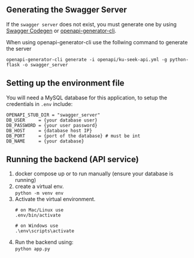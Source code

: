 ## Generating the Swagger Server
If the `swagger server` does not exist, you must generate one by using [Swagger Codegen](https://editor.swagger.io/) or [openapi-generator-cli](https://www.npmjs.com/package/@openapitools/openapi-generator-cli).

When using openapi-generator-cli use the follwing command to generate the server
```
openapi-generator-cli generate -i openapi/ku-seek-api.yml -g python-flask -o swagger_server
```

## Setting up the environment file
You will need a MySQL database for this application, to setup the credentials in `.env` include:
```
OPENAPI_STUB_DIR = "swagger_server"
DB_USER     = {your database user}
DB_PASSWORD = {your user password}
DB_HOST     = {database host IP}
DB_PORT     = {port of the database} # must be int
DB_NAME     = {your database}
```

## Running the backend (API service)
1. docker compose up
or to run manually (ensure your database is running)
1. create a virtual env. <br>```python -m venv env```
2. Activate the virtual environment.<br>
    ```
    # on Mac/Linux use
    .env/bin/activate
    
    # on Windows use
    .\env\scripts\activate
    ```
3. Run the backend using:<br>
   ```python app.py```